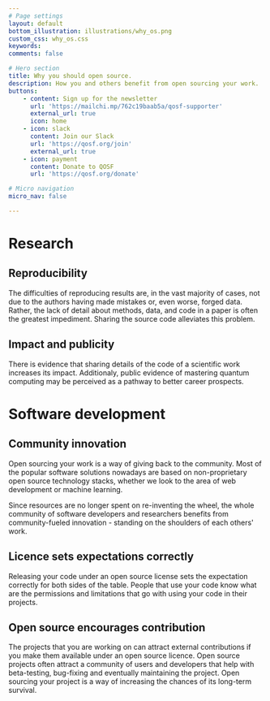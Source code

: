 ```yaml
---
# Page settings
layout: default
bottom_illustration: illustrations/why_os.png
custom_css: why_os.css
keywords:
comments: false

# Hero section
title: Why you should open source.
description: How you and others benefit from open sourcing your work.
buttons:
    - content: Sign up for the newsletter
      url: 'https://mailchi.mp/762c19baab5a/qosf-supporter'
      external_url: true
      icon: home
    - icon: slack
      content: Join our Slack
      url: 'https://qosf.org/join'
      external_url: true
    - icon: payment
      content: Donate to QOSF
      url: 'https://qosf.org/donate'

# Micro navigation
micro_nav: false

---
```


# Research

## Reproducibility
The difficulties of reproducing results are, in the vast majority of cases, not due to the authors having made mistakes or, even worse, forged data.
Rather, the lack of detail about methods, data, and code in a paper is often the greatest impediment.
Sharing the source code alleviates this problem.

## Impact and publicity
There is evidence that sharing details of the code of a scientific work increases its impact.
Additionaly, public evidence of mastering quantum computing may be perceived as a pathway to better career prospects.

# Software development

## Community innovation

Open sourcing your work is a way of giving back to the community. Most of the popular software solutions nowadays are based on non-proprietary open source technology stacks, whether we look to the area of web development or machine learning.

Since resources are no longer spent on re-inventing the wheel, the whole community of software developers and researchers benefits from community-fueled innovation - standing on the shoulders of each others' work.

## Licence sets expectations correctly

Releasing your code under an open source license sets the expectation correctly for both sides of the table. People that use your code know what are the permissions and limitations that go with using your code in their projects.

## Open source encourages contribution

The projects that you are working on can attract external contributions if you make them available under an open source licence. Open source projects often attract a community of users and developers that help with beta-testing, bug-fixing and eventually maintaining the project. Open sourcing your project is a way of increasing the chances of its long-term survival.
